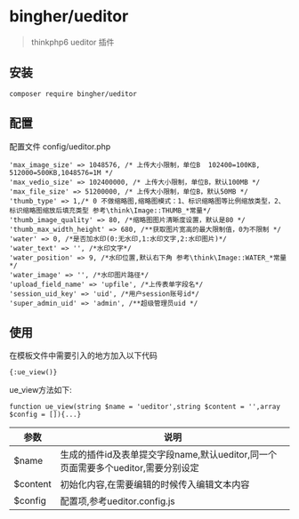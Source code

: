 # bingher/ueditor
> thinkphp6 ueditor 插件

## 安装
```
composer require bingher/ueditor
```

## 配置
配置文件 config/ueditor.php
```
'max_image_size' => 1048576, /* 上传大小限制，单位B  102400=100KB, 512000=500KB,1048576=1M */
'max_vedio_size' => 102400000, /* 上传大小限制，单位B，默认100MB */
'max_file_size' => 51200000, /* 上传大小限制，单位B，默认50MB */
'thumb_type' => 1,/* 0 不做缩略图,缩略图模式：1、标识缩略图等比例缩放类型，2、标识缩略图缩放后填充类型 参考\think\Image::THUMB_*常量*/
'thumb_image_quality' => 80, /*缩略图图片清晰度设置，默认是80 */
'thumb_max_width_height' => 680, /**获取图片宽高的最大限制值，0为不限制 */
'water' => 0, /*是否加水印(0:无水印,1:水印文字,2:水印图片)*/
'water_text' => '', /*水印文字*/
'water_position' => 9, /*水印位置,默认右下角 参考\think\Image::WATER_*常量 */
'water_image' => '', /*水印图片路径*/
'upload_field_name' => 'upfile', /*上传表单字段名*/
'session_uid_key' => 'uid', /*用户session账号id*/
'super_admin_uid' => 'admin', /**超级管理员uid */
```

## 使用
在模板文件中需要引入的地方加入以下代码
```
{:ue_view()}
```
ue_view方法如下:
```
function ue_view(string $name = 'ueditor',string $content = '',array $config = []){...}
```
|参数|说明|
|-|-|
|$name|生成的插件id及表单提交字段name,默认ueditor,同一个页面需要多个ueditor,需要分别设定|
|$content|初始化内容,在需要编辑的时候传入编辑文本内容|
|$config|配置项,参考ueditor.config.js|
